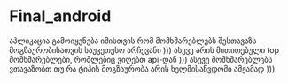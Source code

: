 # Final_android

აპლიკაცია გამოიყენება იმისთვის რომ მომხმარებლებს შესთავაზს მოგზაურობისათვის საუკეთესო არჩევანი )))
ასევე არის მითითებული top მომხმარებლები, რომლებიც ვიღებთ api-დან )))
ასევე მომხმარებლებს ვთავაზობთ თუ რა ტიპის მოგზაურობა არის ხელმისაწვდომი ამჟამად )))
